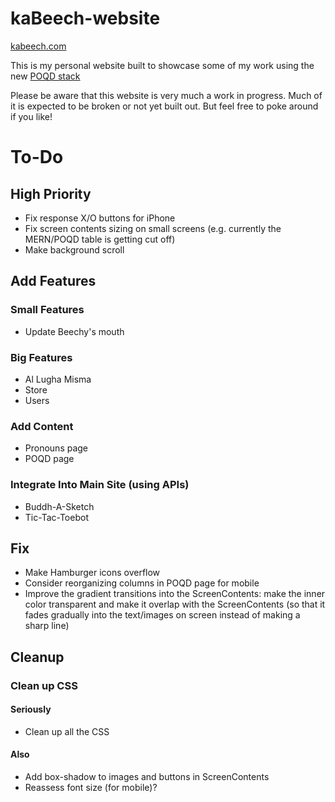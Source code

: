 # kaBeech-website

[kabeech.com](https://kabeech.com)

This is my personal website built to showcase some of my work using the new [POQD stack](https://kabeech.com/poqd)

Please be aware that this website is very much a work in progress. Much of it is expected to be broken or not yet built out. But feel free to poke around if you like!

# To-Do

## High Priority

* Fix response X/O buttons for iPhone
* Fix screen contents sizing on small screens (e.g. currently the MERN/POQD table is getting cut off)
* Make background scroll

## Add Features

### Small Features

* Update Beechy's mouth

### Big Features

* Al Lugha Misma
* Store
* Users

### Add Content

* Pronouns page
* POQD page

### Integrate Into Main Site (using APIs)

* Buddh-A-Sketch
* Tic-Tac-Toebot

## Fix

* Make Hamburger icons overflow
* Consider reorganizing columns in POQD page for mobile
* Improve the gradient transitions into the ScreenContents: make the inner color transparent and make it overlap with the ScreenContents (so that it fades gradually into the text/images on screen instead of making a sharp line)

## Cleanup

### Clean up CSS

#### Seriously

* Clean up all the CSS

#### Also

* Add box-shadow to images and buttons in ScreenContents
* Reassess font size (for mobile)?